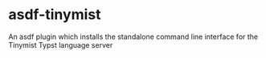 # asdf-tinymist

An asdf plugin which installs the standalone command line interface for
the Tinymist Typst language server

